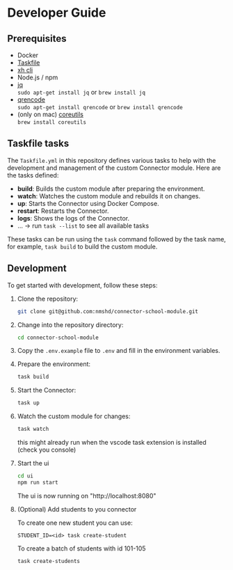 # Developer Guide

## Prerequisites

- Docker
- [Taskfile](https://taskfile.dev/installation/)
- [xh cli](https://github.com/ducaale/xh?tab=readme-ov-file#installation)
- Node.js / npm
- [jq](https://jqlang.org/download/)  
  `sudo apt-get install jq` or `brew install jq`
- [qrencode](https://github.com/fukuchi/libqrencode)  
  `sudo apt-get install qrencode` or `brew install qrencode`
- (only on mac) [coreutils](https://formulae.brew.sh/formula/coreutils)  
  `brew install coreutils`

## Taskfile tasks

The `Taskfile.yml` in this repository defines various tasks to help with the development and management of the custom Connector module. Here are the tasks defined:

- **build**: Builds the custom module after preparing the environment.
- **watch**: Watches the custom module and rebuilds it on changes.
- **up**: Starts the Connector using Docker Compose.
- **restart**: Restarts the Connector.
- **logs**: Shows the logs of the Connector.
- ... -> run `task --list` to see all available tasks

These tasks can be run using the `task` command followed by the task name, for example, `task build` to build the custom module.

## Development

To get started with development, follow these steps:

1.  Clone the repository:

    ```bash
    git clone git@github.com:nmshd/connector-school-module.git
    ```

2.  Change into the repository directory:

    ```bash
    cd connector-school-module
    ```

3.  Copy the `.env.example` file to `.env` and fill in the environment variables.

4.  Prepare the environment:

    ```bash
    task build
    ```

5.  Start the Connector:

    ```bash
    task up
    ```

6.  Watch the custom module for changes:

    ```bash
    task watch
    ```

    this might already run when the vscode task extension is installed (check you console)

7.  Start the ui

    ```bash
    cd ui
    npm run start
    ```

    The ui is now running on "http://localhost:8080"

8.  (Optional) Add students to you connector

    To create one new student you can use:

    ```
    STUDENT_ID=<id> task create-student
    ```

    To create a batch of students with id 101-105

    ```
    task create-students
    ```
